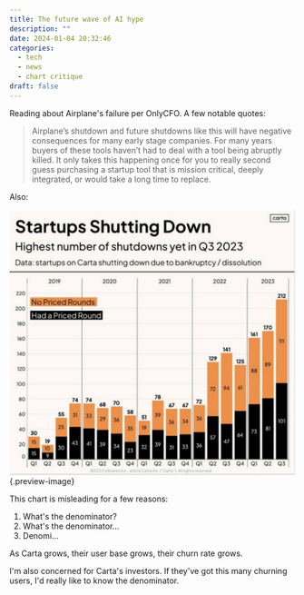```yaml
---
title: The future wave of AI hype
description: ""
date: 2024-01-04 20:32:46
categories:
  - tech
  - news
  - chart critique
draft: false
---
```

Reading about Airplane's failure per OnlyCFO. A few notable quotes:

> Airplane’s shutdown and future shutdowns like this will have negative consequences for many early stage companies. For many years buyers of these tools haven’t had to deal with a tool being abruptly killed. It only takes this happening once for you to really second guess purchasing a startup tool that is mission critical, deeply integrated, or would take a long time to replace.


Also:

![Carta showing shutdowns ](../img/-chart-carta-company-shutdowns.jpeg){.preview-image}

This chart is misleading for a few reasons:

1. What's the denominator?
2. What's the denominator...
3. Denomi...

As Carta grows, their user base grows, their churn rate grows. 

I'm also concerned for Carta's investors. If they've got this many churning users, I'd really like to know the denominator. 